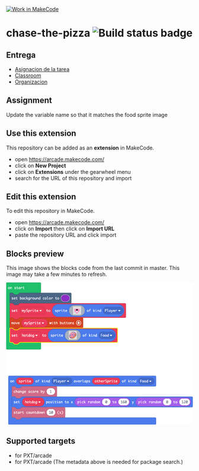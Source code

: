 [![Work in MakeCode](https://classroom.github.com/assets/work-in-make-code-46eb539bcdc54ff4682c9f84a178d570a59fd821693cb33b02a3e5220eed4e48.svg)](https://classroom.github.com/online_ide?assignment_repo_id=12816978&assignment_repo_type=AssignmentRepo)
# chase-the-pizza ![Build status badge](https://github.com/arelia/chase-the-pizza/workflows/MakeCode/badge.svg)


## Entrega 
- [Asignacion de la tarea](https://classroom.github.com/classrooms/149103967-ull-mfp-aet-2324-alu0100099904/assignments/tema-2-chase-the-pizza)
- [Classroom](https://classroom.github.com/classrooms/149103967-ull-mfp-aet-2324-alu0100099904)
- [Organizacion](https://github.com/ull-mfp-aet-2324-alu0100099904)

## Assignment
Update the variable name so that it matches the food sprite image

## Use this extension

This repository can be added as an **extension** in MakeCode.

* open https://arcade.makecode.com/
* click on **New Project**
* click on **Extensions** under the gearwheel menu
* search for the URL of this repository and import

## Edit this extension

To edit this repository in MakeCode.

* open https://arcade.makecode.com/
* click on **Import** then click on **Import URL**
* paste the repository URL and click import

## Blocks preview

This image shows the blocks code from the last commit in master.
This image may take a few minutes to refresh.

![A rendered view of the blocks](https://raw.githubusercontent.com/ULL-MFP-AET/makecode-template/master/.makecode/blocks.png)

## Supported targets

* for PXT/arcade
* for PXT/arcade
(The metadata above is needed for package search.)

